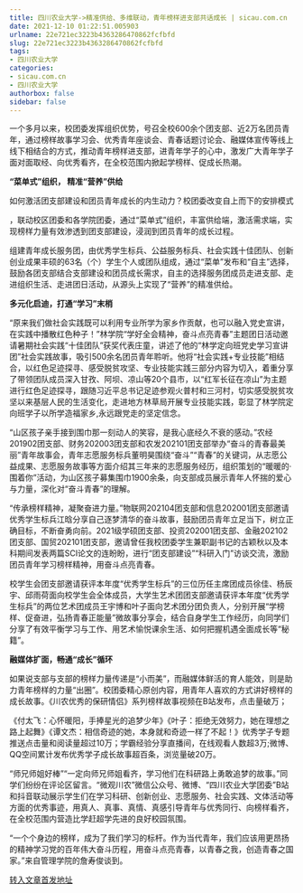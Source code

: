 ```yaml
---
title: 四川农业大学->精准供给、多维联动，青年榜样进支部共话成长 | sicau.com.cn
date: 2021-12-10 01:22:51.005903
urlname: 22e721ec3223b4363286470862fcfbfd
slug: 22e721ec3223b4363286470862fcfbfd
tags: 
- 四川农业大学
categories:
- sicau.com.cn
- 四川农业大学
authorbox: false
sidebar: false
---
```

一个多月以来，校团委发挥组织优势，号召全校600余个团支部、近2万名团员青年，通过榜样故事学习会、优秀青年座谈会、青春话题讨论会、融媒体宣传等线上线下相结合的方式，推动青年榜样进支部，进青年学子的心中，激发广大青年学子面对面取经、向优秀看齐，在全校范围内掀起学榜样、促成长热潮。

**“菜单式”组织， 精准“营养”供给**

如何激活团支部建设和团员青年成长的内生动力？校团委改变自上而下的安排模式
<!--more-->
，联动校区团委和各学院团委，通过“菜单式”组织，丰富供给端，激活需求端，实现榜样力量有效渗透到团支部建设，浸润到团员青年的成长过程。

组建青年成长服务团，由优秀学生标兵、公益服务标兵、社会实践十佳团队、创新创业成果丰硕的63名（个）学生个人或团队组成，通过“菜单”发布和“自主”选择，鼓励各团支部结合支部建设和团员成长需求，自主的选择服务团成员走进支部、走进组织生活、走进团日活动，从源头上实现了“营养”的精准供给。

**多元化启迪，打通“学习”末梢**

“原来我们做社会实践既可以利用专业所学为家乡作贡献，也可以融入党史宣讲，在实践中播散红色种子！”林学院“学好全会精神，奋斗点亮青春”主题团日活动邀请暑期社会实践“十佳团队”获奖代表庄童，讲述了他的“林学定向班党史学习宣讲团”社会实践故事，吸引500余名团员青年聆听。他将“社会实践+专业技能”相结合，以红色足迹探寻、感受脱贫攻坚、专业技能实践三部分内容为切入，着重分享了带领团队成员深入甘孜、阿坝、凉山等20个县市，以“红军长征在凉山”为主题进行红色足迹探寻，跟随习近平总书记足迹参观火普村和三河村，切实感受脱贫攻坚以来基层人民的生活变化，走进地方林草局开展专业技能实践，彰显了林学院定向班学子以所学造福家乡,永远跟党走的坚定信念。

“山区孩子亲手接到围巾那一刻动人的笑容，是我心底经久不衰的感动。”农经201902团支部、财务202003团支部和农发202101团支部举办“奋斗的青春最美丽”青年故事会，青年志愿服务标兵董明昊围绕“奋斗”“青春”的关键词，从志愿公益成果、志愿服务故事等方面介绍其三年来的志愿服务经历，组织策划的“暖暖的·围着你”活动，为山区孩子募集围巾1900余条，向支部成员展示青年人怀揣的爱心与力量，深化对“奋斗青春”的理解。

“传承榜样精神，凝聚奋进力量。”物联网202104团支部和信息202001团支部邀请优秀学生标兵江晗分享自己逐梦清华的奋斗故事，鼓励团员青年立足当下，树立正确目标，不断奋勇向前。2021级学硕团支部、投资202001团支部、金融202102团支部、国贸202101团支部，邀请曾任我校团委学生兼职副书记的古颖秋以及本科期间发表两篇SCI论文的连盼盼，进行“团支部建设”“科研入门”访谈交流，激励团员青年学习榜样精神，用奋斗点亮青春。

校学生会团支部邀请获评本年度“优秀学生标兵”的三位历任主席团成员徐佳、杨辰宇、邱雨荷面向校学生会全体成员，大学生艺术团团支部邀请获评本年度“优秀学生标兵”的两位艺术团成员王宇博和叶子面向艺术团分团负责人，分别开展“学榜样、促奋进，弘扬青春正能量”微故事分享会，结合自身学生工作经历，向同学们分享了有效平衡学习与工作、用艺术愉悦课余生活、如何把握机遇全面成长等“秘籍”。

**融媒体扩面，畅通“成长”循环**

如果说支部与支部的榜样力量传递是“小而美”，而融媒体鲜活的育人能效，则是助力青年榜样的力量“出圈”。校团委精心原创内容，用青年人喜欢的方式讲好榜样的成长故事。《川农优秀的保研情侣》系列榜样故事视频在B站发布，点击量破万；

《付太飞：心怀暖阳，手捧星光的追梦少年》《叶子：拒绝无效努力，她在理想之路上起舞》《谭文杰：相信奇迹的她，本身就和奇迹一样了不起！》优秀学子专题推送点击量和阅读量超过10万；学霸经验分享直播间，在线观看人数超3万;微博、QQ空间累计发布优秀学子成长故事超百条，浏览量破20万。

“师兄师姐好棒”“一定向师兄师姐看齐，学习他们在科研路上勇敢追梦的故事。”同学们纷纷在评论区留言。“微观川农”微信公众号、微博、“四川农业大学团委”B站和抖音联动展示学生们在学习科研、创新创业、志愿服务、社会实践、文体活动等方面的优秀事迹，用真人、真事、真情、真感引导青年与优秀同行、向榜样看齐，在全校范围内营造比学赶超学先进的良好校园氛围。

“一个个身边的榜样，成为了我们学习的标杆。作为当代青年，我们应该用更昂扬的精神学习党的百年伟大奋斗历程，用奋斗点亮青春，以青春之我，创造青春之国家。”来自管理学院的詹寿俊谈到。



[转入文章首发地址](https://news.sicau.edu.cn/info/1078/65949.htm)